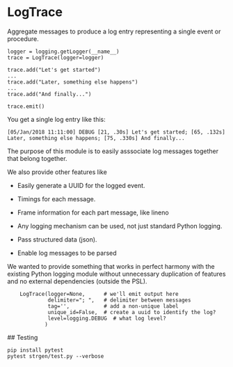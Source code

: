 LogTrace
========

Aggregate messages to produce a log entry representing a single event or procedure.

```
logger = logging.getLogger(__name__)
trace = LogTrace(logger=logger)

trace.add("Let's get started")
...
trace.add("Later, something else happens")
...
trace.add("And finally...")

trace.emit()
```

You get a single log entry like this:

```
[05/Jan/2018 11:11:00] DEBUG [21, .30s] Let's get started; [65, .132s] Later, something else happens; [75, .330s] And finally...
```

The purpose of this module is to easily asssociate log messages
together that belong together.

We also provide other features like

* Easily generate a UUID for the logged event.

* Timings for each message.

* Frame information for each part message, like lineno

* Any logging mechanism can be used, not just standard Python logging.

* Pass structured data (json).

* Enable log messages to be parsed

We wanted to provide something that works in perfect harmony with the
existing Python logging module without unnecessary duplication of
features and no external dependencies (outside the PSL).

```
    LogTrace(logger=None,      # we'll emit output here
             delimiter="; ",   # delimiter between messages
             tag='',           # add a non-unique label 
             unique_id=False,  # create a uuid to identify the log?
             level=logging.DEBUG  # what log level? 
            )
```

## Testing

	pip install pytest
 	pytest strgen/test.py --verbose


